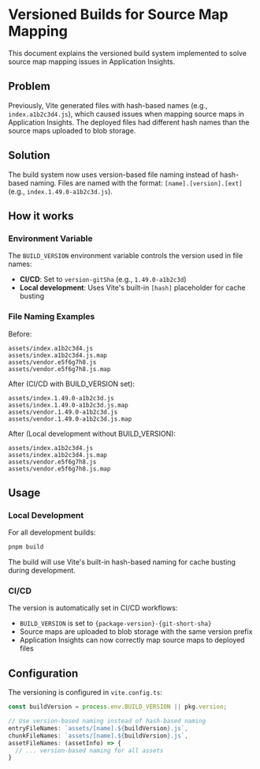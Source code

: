 # Versioned Builds for Source Map Mapping

This document explains the versioned build system implemented to solve source map mapping issues in Application Insights.

## Problem

Previously, Vite generated files with hash-based names (e.g., `index.a1b2c3d4.js`), which caused issues when mapping source maps in Application Insights. The deployed files had different hash names than the source maps uploaded to blob storage.

## Solution

The build system now uses version-based file naming instead of hash-based naming. Files are named with the format: `[name].[version].[ext]` (e.g., `index.1.49.0-a1b2c3d.js`).

## How it works

### Environment Variable
The `BUILD_VERSION` environment variable controls the version used in file names:

- **CI/CD**: Set to `version-gitSha` (e.g., `1.49.0-a1b2c3d`)
- **Local development**: Uses Vite's built-in `[hash]` placeholder for cache busting

### File Naming Examples

Before:
```
assets/index.a1b2c3d4.js
assets/index.a1b2c3d4.js.map
assets/vendor.e5f6g7h8.js
assets/vendor.e5f6g7h8.js.map
```

After (CI/CD with BUILD_VERSION set):
```
assets/index.1.49.0-a1b2c3d.js
assets/index.1.49.0-a1b2c3d.js.map
assets/vendor.1.49.0-a1b2c3d.js
assets/vendor.1.49.0-a1b2c3d.js.map
```

After (Local development without BUILD_VERSION):
```
assets/index.a1b2c3d4.js
assets/index.a1b2c3d4.js.map
assets/vendor.e5f6g7h8.js
assets/vendor.e5f6g7h8.js.map
```

## Usage

### Local Development

For all development builds:
```bash
pnpm build
```

The build will use Vite's built-in hash-based naming for cache busting during development.

### CI/CD

The version is automatically set in CI/CD workflows:
- `BUILD_VERSION` is set to `{package-version}-{git-short-sha}`
- Source maps are uploaded to blob storage with the same version prefix
- Application Insights can now correctly map source maps to deployed files

## Configuration

The versioning is configured in `vite.config.ts`:

```typescript
const buildVersion = process.env.BUILD_VERSION || pkg.version;

// Use version-based naming instead of hash-based naming
entryFileNames: `assets/[name].${buildVersion}.js`,
chunkFileNames: `assets/[name].${buildVersion}.js`,
assetFileNames: (assetInfo) => {
  // ... version-based naming for all assets
}
```

